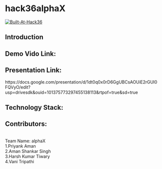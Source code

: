 # hack36alphaX
<a href="https://hack36.com/">![Built-At-Hack36](https://user-images.githubusercontent.com/97390445/164951395-d02788ae-a1cc-4430-b7e6-dd2be82b820c.png)</a>
<h2>Introduction</h2>

<h2>Demo Vido Link:</h2>

<h2>Presentation Link:</h2>
https://docs.google.com/presentation/d/1dt0q0x0rD6GgUBCsAOUiE2rGUI0FQVyO/edit?usp=drivesdk&ouid=101375773297455138113&rtpof=true&sd=true

<h2>Technology Stack:</h2>




<h2>Contributors:</h2><br>
Team Name: alphaX<br>
1.Priyank Aman<br>
2.Aman Shankar Singh<br>
3.Harsh Kumar Tiwary<br>
4.Vani Tripathi
